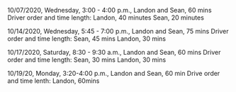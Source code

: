 10/07/2020, Wednesday, 3:00 - 4:00 p.m., Landon and Sean, 60 mins
Driver order and time length:
Landon, 40 minutes
Sean, 20 minutes

10/14/2020, Wednesday, 5:45 - 7:00 p.m., Landon and Sean, 75 mins
Driver order and time length:
Sean, 45 mins
Landon, 30 mins

10/17/2020, Saturday, 8:30 - 9:30 a.m., Landon and Sean, 60 mins
Driver order and time length:
Sean, 30 mins
Landon, 30 mins

10/19/20, Monday, 3:20-4:00 p.m., Landon and Sean, 60 min
Drive order and time lenth:
Landon, 60mins
